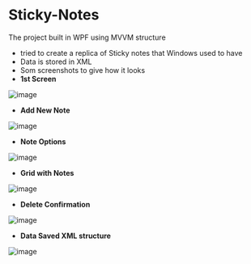 # Sticky-Notes

The project built in WPF using MVVM structure
- tried to create a replica of Sticky notes that Windows used to have
- Data is stored in XML
- Som screenshots to give how it looks
- **1st Screen**
  
![image](https://github.com/UjjwalSud/Sticky-Notes/assets/6552252/6203265b-5e5d-4fef-a4fb-3530693303ab)

- **Add New Note**
  
![image](https://github.com/UjjwalSud/Sticky-Notes/assets/6552252/038fa819-15d0-4a4b-9ff4-4dcc7a28e0d7)

- **Note Options**

![image](https://github.com/UjjwalSud/Sticky-Notes/assets/6552252/42d36aca-7109-4be2-a45c-84835c43d60c)

- **Grid with Notes**

![image](https://github.com/UjjwalSud/Sticky-Notes/assets/6552252/cd25a079-c367-4846-b71b-96d3e777f4a8)

- **Delete Confirmation**

![image](https://github.com/UjjwalSud/Sticky-Notes/assets/6552252/bbcd88c0-933f-40dc-ae00-2b0ea01710c5)

- **Data Saved XML structure**

![image](https://github.com/UjjwalSud/Sticky-Notes/assets/6552252/ace346f8-15c1-4242-ab80-c3ae56b7262b)

